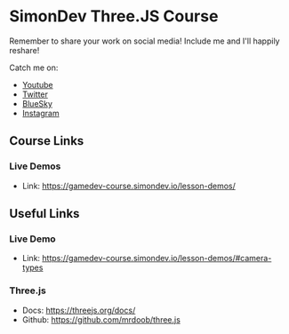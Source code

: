 # SimonDev Three.JS Course

Remember to share your work on social media! Include me and I'll happily reshare!

Catch me on:

- [Youtube](https://www.youtube.com/@simondev758)
- [Twitter](https://x.com/iced_coffee_dev)
- [BlueSky](https://bsky.app/profile/simondev.bsky.social)
- [Instagram](https://www.instagram.com/beer_and_code/)

## Course Links

### Live Demos
- Link: https://gamedev-course.simondev.io/lesson-demos/

## Useful Links

### Live Demo
- Link: https://gamedev-course.simondev.io/lesson-demos/#camera-types

### Three.js
- Docs: https://threejs.org/docs/
- Github: https://github.com/mrdoob/three.js

<br/>